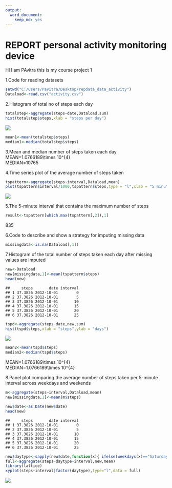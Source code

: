 ```yaml
---
output: 
  word_document: 
    keep_md: yes
---
```

REPORT personal activity monitoring device
==========================================

Hi I am PAvitra this is my course project 1  

1.Code for reading datasets


```r
setwd("C:/Users/Pavitra/Desktop/repdata_data_activity")
Dataload<-read.csv("activity.csv")
```

2.Histogram of total no of steps each day

```r
totalstep<-aggregate(steps~date,Dataload,sum)
hist(totalstep$steps,xlab = "steps per day")
```

![](assignment1_files/figure-docx/unnamed-chunk-2-1.png)<!-- -->

```r
mean1<-mean(totalstep$steps)
median1<-median(totalstep$steps)
```

3.Mean and median number of steps taken each day  
MEAN=1.0766189\times 10^{4}  
MEDIAN=10765    

4.Time series plot of the average number of steps taken

```r
tspattern<-aggregate(steps~interval,Dataload,mean)
plot(tspattern$interval/1000,tspattern$steps,type = "l",xlab = "5 minute interval",ylab = "days",main = "time series plot")
```

![](assignment1_files/figure-docx/unnamed-chunk-3-1.png)<!-- -->

5.The 5-minute interval that contains the maximum number of steps 

```r
result<-tspattern[which.max(tspattern[,2]),1]
```
835

6.Code to describe and show a strategy for imputing missing data

```r
missingdata<-is.na(Dataload[,1])
```
7.Histogram of the total number of steps taken each day after missing values are imputed

```r
new<-Dataload
new[missingdata,1]<-mean(tspattern$steps)
head(new)
```

```
##     steps       date interval
## 1 37.3826 2012-10-01        0
## 2 37.3826 2012-10-01        5
## 3 37.3826 2012-10-01       10
## 4 37.3826 2012-10-01       15
## 5 37.3826 2012-10-01       20
## 6 37.3826 2012-10-01       25
```

```r
tspd<-aggregate(steps~date,new,sum)
hist(tspd$steps,xlab = "steps",ylab = "days")
```

![](assignment1_files/figure-docx/unnamed-chunk-6-1.png)<!-- -->

```r
mean2<-mean(tspd$steps)
median2<-median(tspd$steps)
```
MEAN=1.0766189\times 10^{4}  
MEDIAN=1.0766189\times 10^{4}   

8.Panel plot comparing the average number of steps taken per 5-minute interval across weekdays and weekends

```r
m<-aggregate(steps~interval,Dataload,mean)
new[missingdata,1]<-mean(m$steps)

new$date<-as.Date(new$date)
head(new)
```

```
##     steps       date interval
## 1 37.3826 2012-10-01        0
## 2 37.3826 2012-10-01        5
## 3 37.3826 2012-10-01       10
## 4 37.3826 2012-10-01       15
## 5 37.3826 2012-10-01       20
## 6 37.3826 2012-10-01       25
```

```r
new$daytype<-sapply(new$date,function(x){ ifelse(weekdays(x)=="Saturday"|weekdays(x)=="Sunday","Weekend","Weekday")})
full<-aggregate(steps~daytype+interval,new,mean)
library(lattice)
xyplot(steps~interval|factor(daytype),type="l",data = full)
```

![](assignment1_files/figure-docx/unnamed-chunk-7-1.png)<!-- -->
